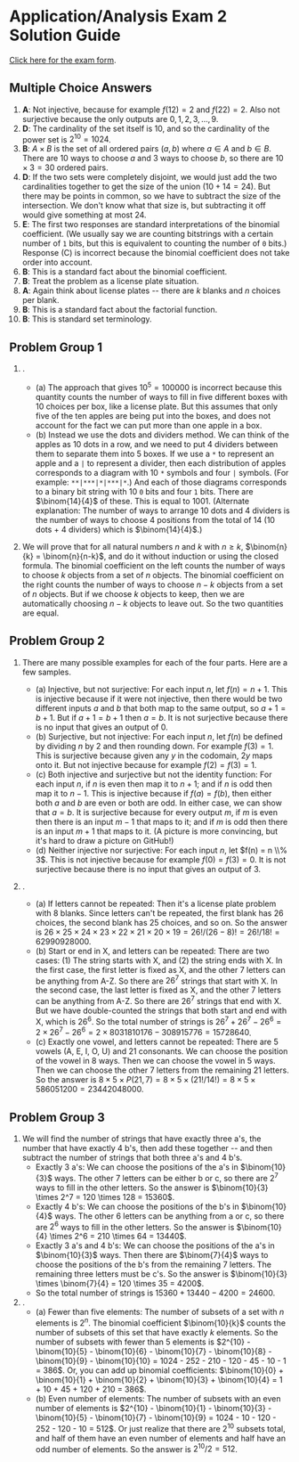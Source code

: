  # Application/Analysis Exam 2 Solution Guide

[Click here for the exam form](https://github.com/RobertTalbert/discretecs/blob/master/MTH225-Winter2025/assignments/Application%20Analysis%20Exam%202.pdf). 

## Multiple Choice Answers

1. **A**: Not injective, because for example $f(12) = 2$ and $f(22) = 2$. Also not surjective because the only outputs are $0, 1, 2, 3, \dots, 9$. 
2. **D**: The cardinality of the set itself is 10, and so the cardinality of the power set is $2^{10} = 1024$.
3. **B**: $A \times B$ is the set of all ordered pairs $(a,b)$ where $a \in A$ and $b \in B$. There are 10 ways to choose $a$ and 3 ways to choose $b$, so there are $10 \times 3 = 30$ ordered pairs.
4. **D**: If the two sets were completely disjoint, we would just add the two cardinalities together to get the size of the union ($10 + 14 = 24$). But there may be points in common, so we have to subtract the size of the intersection. We don't know what that size is, but subtracting it off would give something at most 24. 
5. **E**: The first two responses are standard interpretations of the binomial coefficient. (We usually say we are counting bitstrings with a certain number of `1` bits, but this is equivalent to counting the number of `0` bits.) Response (C) is incorrect because the binomial coefficient does not take order into account. 
6. **B**: This is a standard fact about the binomial coefficient. 
7. **B**: Treat the problem as a license plate situation. 
8. **A**: Again think about license plates -- there are $k$ blanks and $n$ choices per blank. 
9.  **B**: This is a standard fact about the factorial function. 
10. **B**: This is standard set terminology. 


## Problem Group 1

1. .
   - (a) The approach that gives $10^5 = 100000$ is incorrect because this quantity counts the number of ways to fill in five different boxes with 10 choices per box, like a license plate. But this assumes that only five of the ten apples are being put into the boxes, and does not account for the fact we can put more than one apple in a box. 
   - (b) Instead we use the dots and dividers method. We can think of the apples as 10 dots in a row, and we need to put 4 dividers between them to separate them into 5 boxes. If we use a `*` to represent an apple and a `|` to represent a divider, then each distribution of apples corresponds to a diagram with 10 `*` symbols and four `|` symbols. (For example: `**|***|*|***|*`.) And each of those diagrams corresponds to a binary bit string with 10 `0` bits and four `1` bits. There are $\binom{14}{4}$ of these. This is equal to $1001$. (Alternate explanation: The number of ways to arrange 10 dots and 4 dividers is the number of ways to choose 4 positions from the total of 14 (10 dots + 4 dividers) which is $\binom{14}{4}$.) 

2. We will prove that for all natural numbers $n$ and $k$ with $n \geq k$, $\binom{n}{k} = \binom{n}{n-k}$, and do it without induction or using the closed formula. The binomial coefficient on the left counts the number of ways to choose $k$ objects from a set of $n$ objects. The binomial coefficient on the right counts the number of ways to choose $n-k$ objects from a set of $n$ objects. But if we choose $k$ objects to keep, then we are automatically choosing $n-k$ objects to leave out. So the two quantities are equal.

## Problem Group 2

1. There are many possible examples for each of the four parts. Here are a few samples. 
    - (a) Injective, but not surjective: For each input $n$, let $f(n) = n + 1$. This is injective because if it were not injective, then there would be two different inputs $a$ and $b$ that both map to the same output, so $a+1 = b+1$. But if $a+1= b+1$ then $a=b$. It is not surjective because there is no input that gives an output of 0.
    - (b) Surjective, but not injective: For each input $n$, let $f(n)$ be defined by dividing $n$ by 2 and then rounding down. For example $f(3) = 1$. This is surjective because given any $y$ in the codomain, $2y$ maps onto it. But not injective because for example $f(2) = f(3) = 1$.
    - (c) Both injective and surjective but not the identity function: For each input $n$, if $n$ is even then map it to $n+1$; and if $n$ is odd then map it to $n-1$. This is injective because if $f(a) = f(b)$, then either both $a$ and $b$ are even or both are odd. In either case, we can show that $a = b$. It is surjective because for every output $m$, if $m$ is even then there is an input $m-1$ that maps to it; and if $m$ is odd then there is an input $m+1$ that maps to it. (A picture is more convincing, but it's hard to draw a picture on GitHub!)
    - (d) Neither injective nor surjective: For each input $n$, let $f(n) = n \\% 3$. This is not injective because for example $f(0) = f(3) = 0$. It is not surjective because there is no input that gives an output of 3.

2. .
   - (a) If letters cannot be repeated: Then it's a license plate problem with 8 blanks. Since letters can't be repeated, the first blank has 26 choices, the second blank has 25 choices, and so on. So the answer is $26 \times 25 \times 24 \times 23 \times 22 \times 21 \times 20 \times 19 = 26!/(26-8)! = 26!/18! = 62990928000$.
   - (b) Start or end in X, and letters can be repeated: There are two cases: (1) The string starts with X, and (2) the string ends with X. In the first case, the first letter is fixed as X, and the other 7 letters can be anything from A-Z. So there are $26^7$ strings that start with X. In the second case, the last letter is fixed as X, and the other 7 letters can be anything from A-Z. So there are $26^7$ strings that end with X. But we have double-counted the strings that both start and end with X, which is $26^6$. So the total number of strings is $26^7 + 26^7 - 26^6 = 2 \times 26^7 - 26^6 = 2 \times 8031810176 - 308915776 = 15728640$.
   - (c) Exactly one vowel, and letters cannot be repeated: There are 5 vowels (A, E, I, O, U) and 21 consonants. We can choose the position of the vowel in 8 ways. Then we can choose the vowel in 5 ways. Then we can choose the other 7 letters from the remaining 21 letters. So the answer is $8 \times 5 \times P(21,7) = 8 \times 5 \times (21!/14!) = 8 \times 5 \times 586051200 = 23442048000$.


## Problem Group 3

1. We will find the number of strings that have exactly three a's, the number that have exactly 4 b's, then add these together -- and then subtract the number of strings that both three a's and 4 b's. 
    - Exactly 3 a's: We can choose the positions of the a's in $\binom{10}{3}$ ways. The other 7 letters can be either b or c, so there are $2^7$ ways to fill in the other letters. So the answer is $\binom{10}{3} \times 2^7 = 120 \times 128 = 15360$.
    - Exactly 4 b's: We can choose the positions of the b's in $\binom{10}{4}$ ways. The other 6 letters can be anything from a or c, so there are $2^6$ ways to fill in the other letters. So the answer is $\binom{10}{4} \times 2^6 = 210 \times 64 = 13440$.
    - Exactly 3 a's and 4 b's: We can choose the positions of the a's in $\binom{10}{3}$ ways. Then there are $\binom{7}{4}$ ways to choose the positions of the b's from the remaining 7 letters. The remaining three letters must be c's. So the answer is $\binom{10}{3} \times \binom{7}{4} = 120 \times 35 = 4200$.
    - So the total number of strings is $15360 + 13440 - 4200 = 24600$.
2. .
   - (a) Fewer than five elements: The number of subsets of a set with $n$ elements is $2^n$. The binomial coefficient $\binom{10}{k}$ counts the number of subsets of this set that have exactly $k$ elements. So the number of subsets with fewer than 5 elements is $2^{10} - \binom{10}{5} - \binom{10}{6} - \binom{10}{7} - \binom{10}{8} - \binom{10}{9} - \binom{10}{10} = 1024 - 252 - 210 - 120 - 45 - 10 - 1 = 386$. Or, you can add up binomial coefficients: $\binom{10}{0} + \binom{10}{1} + \binom{10}{2} + \binom{10}{3} + \binom{10}{4} = 1 + 10 + 45 + 120 + 210 = 386$.
   - (b) Even number of elements: The number of subsets with an even number of elements is $2^{10} - \binom{10}{1} - \binom{10}{3} - \binom{10}{5} - \binom{10}{7} - \binom{10}{9} = 1024 - 10 - 120 - 252 - 120 - 10 = 512$. Or just realize that there are $2^{10}$ subsets total, and half of them have an even number of elements and half have an odd number of elements. So the answer is $2^{10}/2 = 512$.


